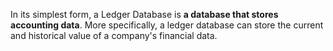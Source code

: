 In its simplest form, a Ledger Database is **a database that stores accounting data**. More specifically, a ledger database can store the current and historical value of a company's financial data.